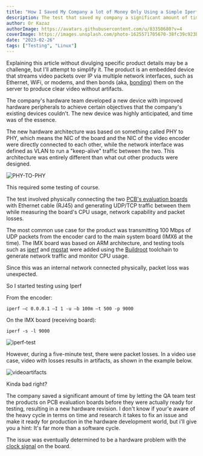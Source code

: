 ```yaml
---
title: "How I Saved My Company a lot of Money Only Using a Simple Iperf Test"
description: The test that saved my company a significant amount of time and effort - Using two PCB's, RJ45 cable, and the Iperf tool
author: Or Kazaz
authorImage: https://avatars.githubusercontent.com/u/83350680?v=4
coverImage: https://images.unsplash.com/photo-1625571705670-38fc39c923ba?ixlib=rb-4.0.3&ixid=MnwxMjA3fDB8MHxwaG90by1wYWdlfHx8fGVufDB8fHx8&auto=format&fit=crop&w=1540&q=50
date: "2023-02-26"
tags: ["Testing", "Linux"]
---
```


Explaining this article without divulging specific product details may be a challenge, but I'll attempt to simplify it. 
The product is an embedded device that streams video packets over IP via multiple network interfaces, such as Ethernet, WiFi, or modems, and then bonds (aka, [bonding](https://en.wikipedia.org/wiki/Bonding_protocol)) them on the server to produce clear video without artifacts.

The company's hardware team developed a new device with improved hardware peripherals to achieve certain objectives that the company's existing devices couldn't. The new device was highly anticipated, and time was of the essence. 

The new hardware architecture was based on something called PHY to PHY, which means the NIC of the board and the NIC of the video encoder were directly connected to each other, while the network interface was defined as VLAN to run a "keep-alive" traffic between the two.
This architecture was entirely different than what out other products were designed.

![PHY-TO-PHY](/images/phy-system-diagram.jpg)

This required some testing of course.

The test involved physically connecting the two [PCB's evaluation boards](https://www.tempoautomation.com/blog/pcb-evaluation-vs-development-board-what-is-the-difference/#:~:text=The%20evaluation%20board%20is%20used,pertinent%20components%20and%20connectors%20included) with Ethernet cable (RJ45) and generating UDP/TCP traffic between them while measuring the board's CPU usage, network capability and packet losses. 

The most common use case for the product was transmitting 100 Mbps of UDP packets from the encoder card to the main system board (IMX6 at the time). The IMX board was based on ARM architecture, and testing tools such as [iperf](https://iperf.fr/) and [mpstat](https://linux.die.net/man/1/mpstat) were added using the [Buildroot](https://buildroot.org/) toolchain to generate network traffic and monitor CPU usage. 

Since this was an internal network connected physically, packet loss was unexpected.

So I started testing using Iperf

From the encoder:

```
iperf –c 0.0.0.1 –I 1 -u –b 100m –t 500 -p 9000
```

On the IMX board (receiving board):

```
iperf -s -l 9000
```

![iperf-test](/images/iperf-test.png)


However, during a five-minute test, there were packet losses. In a video use case, video with losses results in artifacts, as shown in the example below. 

![videoartifacts](/images/videoartifacts.png)

Kinda bad right?

The company saved a significant amount of time by letting the QA team test the products on PCB evaluation boards before they were actually ready for testing, resulting in a new hardware revision. 
I don't know if your'e aware of the heavy cycle in terms on time and research it takes to fix an issue and make it ready for production in the hardware development world, but i'll give you a hint: It's far more than a software cycle.

The issue was eventually determined to be a hardware problem with the [clock signal](https://en.wikipedia.org/wiki/Clock_signal) on the board.
